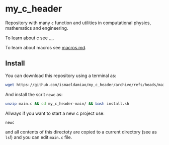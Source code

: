 # my_c_header

Repository with many `c` function and utilities in computational physics,
mathematics and engineering.

To learn about c see [...](...).

To learn about macros see [macros.md](/MarkDown/macros.md).

## Install

You can download this repository using a terminal as:
```bash
wget https://github.com/ismaeldamiao/my_c_header/archive/refs/heads/main.zip
```

And install the scrit `newc` as:
```bash
unzip main.c && cd my_c_header-main/ && bash install.sh
```

Allways if you want to start a new c project use:
```bash
newc
```

and all contents of this directoty are copied to a current directory
(see as `ls`!) and you can edit `main.c` file.
